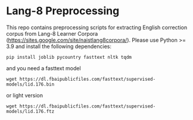 # Lang-8 Preprocessing

This repo contains preprocessing scripts for extracting English correction corpus from Lang-8 Learner Corpora (<https://sites.google.com/site/naistlang8corpora/>). Please use Python >= 3.9 and install the following dependencies:
```
pip install joblib pycountry fasttext nltk tqdm
```
and you need a fasttext model
```
wget https://dl.fbaipublicfiles.com/fasttext/supervised-models/lid.176.bin
```
or light version
```
wget https://dl.fbaipublicfiles.com/fasttext/supervised-models/lid.176.ftz
```